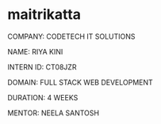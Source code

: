 ﻿# maitrikatta

 COMPANY: CODETECH IT SOLUTIONS

NAME: RIYA KINI


INTERN ID: CT08JZR


DOMAIN: FULL STACK WEB DEVELOPMENT


DURATION: 4 WEEKS


MENTOR: NEELA SANTOSH
